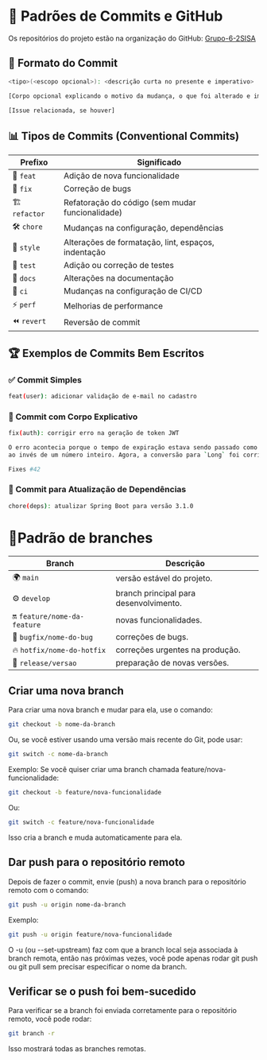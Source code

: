# 🚀 Padrões de Commits e GitHub

Os repositórios do projeto estão na organização do GitHub: [Grupo-6-2SISA](https://github.com/Grupo-6-2SISA)

## 📌 Formato do Commit

```bash
<tipo>(<escopo opcional>): <descrição curta no presente e imperativo>

[Corpo opcional explicando o motivo da mudança, o que foi alterado e impactos]

[Issue relacionada, se houver]
```

## 📊 Tipos de Commits (Conventional Commits)

| Prefixo        | Significado                                         |
| -------------- | --------------------------------------------------- |
| 🎉 `feat`      | Adição de nova funcionalidade                       |
| 🐛 `fix`       | Correção de bugs                                    |
| 🏗️ `refactor` | Refatoração do código (sem mudar funcionalidade)    |
| 🛠️ `chore`    | Mudanças na configuração, dependências              |
| 🎨 `style`     | Alterações de formatação, lint, espaços, indentação |
| 🧪 `test`      | Adição ou correção de testes                        |
| 📖 `docs`      | Alterações na documentação                          |
| 🔧 `ci`        | Mudanças na configuração de CI/CD                   |
| ⚡ `perf`       | Melhorias de performance                            |
| ⏪ `revert`     | Reversão de commit                                  |

## 🏆 Exemplos de Commits Bem Escritos

### ✅ Commit Simples

```bash
feat(user): adicionar validação de e-mail no cadastro
```

### 📜 Commit com Corpo Explicativo

```bash
fix(auth): corrigir erro na geração de token JWT

O erro acontecia porque o tempo de expiração estava sendo passado como string 
ao invés de um número inteiro. Agora, a conversão para `Long` foi corrigida.

Fixes #42
```

### 🔄 Commit para Atualização de Dependências

```bash
chore(deps): atualizar Spring Boot para versão 3.1.0
```

# 🚦Padrão de branches

| Branch                                        | Descrição                               |
| --------------------------------------------- | --------------------------------------- |
| 🌍 `main`                                     | versão estável do projeto.             |
| ⚙ `develop`                                  | branch principal para desenvolvimento. |
| 🔛 `feature/nome-da-feature`                  | novas funcionalidades.                 |
| 🐞 `bugfix/nome-do-bug`                       | correções de bugs.                     |
| 🔥 `hotfix/nome-do-hotfix`                    | correções urgentes na produção.        |
| 🔖 `release/versao`                           | preparação de novas versões.          |



## Criar uma nova branch
Para criar uma nova branch e mudar para ela, use o comando:
```bash 
git checkout -b nome-da-branch
```
Ou, se você estiver usando uma versão mais recente do Git, pode usar:
```bash
git switch -c nome-da-branch
```
Exemplo: Se você quiser criar uma branch chamada feature/nova-funcionalidade:
```bash
git checkout -b feature/nova-funcionalidade
```
Ou:
```bash
git switch -c feature/nova-funcionalidade
```
Isso cria a branch e muda automaticamente para ela.

## Dar push para o repositório remoto
Depois de fazer o commit, envie (push) a nova branch para o repositório remoto com o comando:
```bash
git push -u origin nome-da-branch
```
Exemplo:
```bash
git push -u origin feature/nova-funcionalidade
```
O -u (ou --set-upstream) faz com que a branch local seja associada à branch remota, então nas próximas vezes, você pode apenas rodar git push ou git pull sem precisar especificar o nome da branch.

## Verificar se o push foi bem-sucedido
Para verificar se a branch foi enviada corretamente para o repositório remoto, você pode rodar:
```bash
git branch -r
```
Isso mostrará todas as branches remotas.